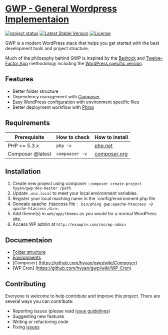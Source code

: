 # [GWP - General Wordpress Implementaion](http://hyyan.github.io/gwp)

[![project status](http://stillmaintained.com/hyyan/gwp.png)](http://stillmaintained.com/hyyan/gwp)
[![Latest Stable Version](https://poser.pugx.org/hyyan/gwp/v/stable.png)](https://packagist.org/packages/hyyan/gwp)
[![License](https://poser.pugx.org/hyyan/gwp/license.svg)](https://packagist.org/packages/hyyan/gwp)


GWP is a modern WordPress stack that helps you get started with the best development tools and project structure.

Much of the philosophy behind GWP is inspired by the [Bedrock](https://github.com/roots/bedrock) and [Twelve-Factor App](http://12factor.net/) methodology including the [WordPress specific version](https://roots.io/twelve-factor-wordpress/).


## Features

* Better folder structure
* Dependency management with [Composer](http://getcomposer.org)
* Easy WordPress configuration with environment specific files
* Better deployment workflow with [Phing](https://github.com/phingofficial/phing)

## Requirements

| Prerequisite    | How to check | How to install
| --------------- | ------------ | ------------- |
| PHP >= 5.3.x    | `php -v`     | [php.net](http://php.net/manual/en/install.php) |
| Composer @latest | `compoaser -v`    | [composer.org](https://getcomposer.org/download/) |


## Installation

1. Create new project using composer : `composer create-project hyyan/gwp:dev-master /path`
2. Update `.env.local` to meet your local environment variables.
3. Register your local maching name in the `config/environment.php file
4. Geneate apache .htaccess file :
` bin/phing gwp:apache-htaccess -D apache-htaccess.dir=.`
5. Add theme(s) in `web/app/themes` as you would for a normal WordPress site.
6. Access WP admin at `http://example.com/cms/wp-admin`

## Documentaion

* [Folder structure](https://github.com/hyyan/gwp/wiki/Folder-structure)
* [Environments](https://github.com/hyyan/gwp/wiki/Environments)
* [Composer] (https://github.com/hyyan/gwp/wiki/Composer)
* [WP Cron] (https://github.com/hyyan/gwp/wiki/WP-Cron)

## Contributing

Everyone is welcome to help contribute and improve this project. There are several
ways you can contribute:

* Reporting issues (please read [issue guidelines](https://github.com/necolas/issue-guidelines))
* Suggesting new features
* Writing or refactoring code
* Fixing [issues](https://github.com/hyyan/gwp/issues)
